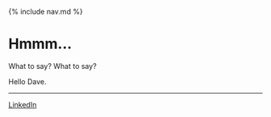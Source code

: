 {% include nav.md %}

# Hmmm...

What to say? What to say?

Hello Dave.

---

[LinkedIn]({{site.linkedin}})